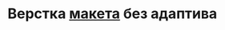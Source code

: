# Верстка [макета](https://www.figma.com/file/5xMB60FIlmxIAQTedqwMll/%5BPublished%5D%5BRU%5D-%C2%ABGolden-Property-Solution%C2%BB?node-id=0%3A1) без адаптива

